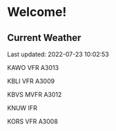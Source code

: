 # Welcome!

## Current Weather

Last updated: 2022-07-23 10:02:53

KAWO VFR A3013

KBLI VFR A3009

KBVS MVFR A3012

KNUW IFR 

KORS VFR A3008


